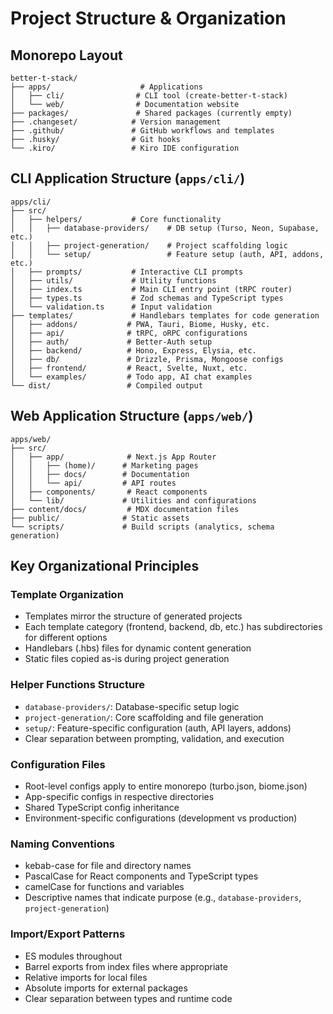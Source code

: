 # Project Structure & Organization

## Monorepo Layout
```
better-t-stack/
├── apps/                    # Applications
│   ├── cli/                # CLI tool (create-better-t-stack)
│   └── web/                # Documentation website
├── packages/               # Shared packages (currently empty)
├── .changeset/            # Version management
├── .github/               # GitHub workflows and templates
├── .husky/                # Git hooks
└── .kiro/                 # Kiro IDE configuration
```

## CLI Application Structure (`apps/cli/`)
```
apps/cli/
├── src/
│   ├── helpers/           # Core functionality
│   │   ├── database-providers/    # DB setup (Turso, Neon, Supabase, etc.)
│   │   ├── project-generation/    # Project scaffolding logic
│   │   └── setup/                 # Feature setup (auth, API, addons, etc.)
│   ├── prompts/           # Interactive CLI prompts
│   ├── utils/             # Utility functions
│   ├── index.ts           # Main CLI entry point (tRPC router)
│   ├── types.ts           # Zod schemas and TypeScript types
│   └── validation.ts      # Input validation
├── templates/             # Handlebars templates for code generation
│   ├── addons/           # PWA, Tauri, Biome, Husky, etc.
│   ├── api/              # tRPC, oRPC configurations
│   ├── auth/             # Better-Auth setup
│   ├── backend/          # Hono, Express, Elysia, etc.
│   ├── db/               # Drizzle, Prisma, Mongoose configs
│   ├── frontend/         # React, Svelte, Nuxt, etc.
│   └── examples/         # Todo app, AI chat examples
└── dist/                 # Compiled output
```

## Web Application Structure (`apps/web/`)
```
apps/web/
├── src/
│   ├── app/              # Next.js App Router
│   │   ├── (home)/      # Marketing pages
│   │   ├── docs/        # Documentation
│   │   └── api/         # API routes
│   ├── components/       # React components
│   └── lib/             # Utilities and configurations
├── content/docs/         # MDX documentation files
├── public/              # Static assets
└── scripts/             # Build scripts (analytics, schema generation)
```

## Key Organizational Principles

### Template Organization
- Templates mirror the structure of generated projects
- Each template category (frontend, backend, db, etc.) has subdirectories for different options
- Handlebars (.hbs) files for dynamic content generation
- Static files copied as-is during project generation

### Helper Functions Structure
- `database-providers/`: Database-specific setup logic
- `project-generation/`: Core scaffolding and file generation
- `setup/`: Feature-specific configuration (auth, API layers, addons)
- Clear separation between prompting, validation, and execution

### Configuration Files
- Root-level configs apply to entire monorepo (turbo.json, biome.json)
- App-specific configs in respective directories
- Shared TypeScript config inheritance
- Environment-specific configurations (development vs production)

### Naming Conventions
- kebab-case for file and directory names
- PascalCase for React components and TypeScript types
- camelCase for functions and variables
- Descriptive names that indicate purpose (e.g., `database-providers`, `project-generation`)

### Import/Export Patterns
- ES modules throughout
- Barrel exports from index files where appropriate
- Relative imports for local files
- Absolute imports for external packages
- Clear separation between types and runtime code